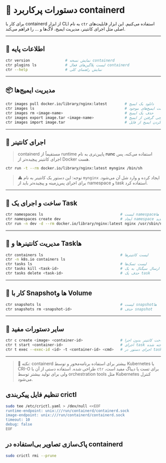 # 🐳 دستورات پرکاربرد containerd

برای کار با containerd از ابزار CLI به نام `ctr` استفاده می‌کنیم. این ابزار قابلیت‌های اصلی مثل اجرای کانتینر، مدیریت ایمیج، لاگ‌ها و ... را فراهم می‌کند.

---

## 🧰 اطلاعات پایه

```bash
ctr version                # نمایش نسخه containerd
ctr plugins ls             # لیست پلاگین‌های فعال containerd
ctr --help                 # نمایش راهنمای کلی
```

---

## 📦 مدیریت ایمیج‌ها

```bash
ctr images pull docker.io/library/nginx:latest        # دانلود یک ایمیج
ctr images ls                                         # لیست ایمیج‌های موجود
ctr images rm <image-name>                            # حذف یک ایمیج
ctr images export image.tar <image-name>              # خروجی گرفتن از ایمیج
ctr images import image.tar                           # ایمپورت کردن ایمیج از فایل
```

---

## 🚀 اجرای کانتینر

> containerd مستقیماً از runtime پایین‌تری به نام **runc** استفاده می‌کنه، پس اجرای کانتینر پیچیده‌تر از Docker هست.

```bash
ctr run -t --rm docker.io/library/nginx:latest mynginx /bin/sh
```

> ⚠️ توجه: این دستور یک کانتینر به نام `mynginx` ایجاد کرده و وارد شل آن می‌شود. برای اجرای پس‌زمینه و پیچیده‌تر باید از namespace و task استفاده کرد.

---

## 🧪 ساخت و اجرای یک Task

```bash
ctr namespaces ls                                   # لیست namespaceها
ctr namespaces create dev                           # ایجاد namespace جدید
ctr run -n dev -d --rm docker.io/library/nginx:latest nginx /usr/sbin/nginx
```

---

## 🔄 مدیریت کانتینرها و Taskها

```bash
ctr containers ls                                   # لیست کانتینرها
ctr -n k8s.io containers ls
ctr tasks ls                                        # لیست تسک‌ها
ctr tasks kill <task-id>                            # ارسال سیگنال به یک task
ctr tasks delete <task-id>                          # حذف یک task
```

---

## 📁 کار با Snapshotها و Volume

```bash
ctr snapshots ls                                    # لیست snapshotها
ctr snapshots rm <snapshot-id>                      # حذف snapshot
```

---

## 🔧 سایر دستورات مفید

```bash
ctr c create <image> <container-id>                 # ساخت کانتینر بدون اجرا
ctr t start <container-id>                          # اجرای task از کانتینر ساخته شده
ctr t exec --exec-id <id> -t <container-id> <cmd>   # اجرای دستور در task فعال
```

---

> 🧠 نکته: containerd بیشتر برای استفاده برنامه‌محور و توسط Kubernetes یا CRI-O طراحی شده. استفاده دستی از آن با `ctr` برای تست یا دیباگ مفید است، ولی برای تولید بیشتر توسط orchestration tools مثل Kubernetes کنترل می‌شود.


## تنظیم فایل پیکربندی crictl

```bash
sudo tee /etc/crictl.yaml > /dev/null <<EOF
runtime-endpoint: unix:///run/containerd/containerd.sock
image-endpoint: unix:///run/containerd/containerd.sock
timeout: 10
debug: false
EOF
```

## پاک‌سازی تصاویر بی‌استفاده در containerd

```bash
sudo crictl rmi --prune
````




